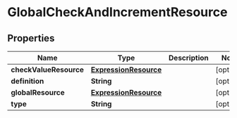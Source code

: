 
# GlobalCheckAndIncrementResource

## Properties
Name | Type | Description | Notes
------------ | ------------- | ------------- | -------------
**checkValueResource** | [**ExpressionResource**](ExpressionResource.md) |  |  [optional]
**definition** | **String** |  |  [optional]
**globalResource** | [**ExpressionResource**](ExpressionResource.md) |  |  [optional]
**type** | **String** |  |  [optional]




